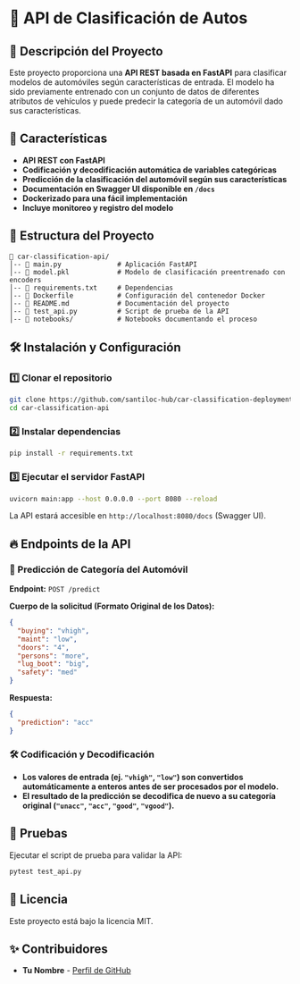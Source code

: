 # 🚗 API de Clasificación de Autos

## 📌 Descripción del Proyecto
Este proyecto proporciona una **API REST basada en FastAPI** para clasificar modelos de automóviles según características de entrada. El modelo ha sido previamente entrenado con un conjunto de datos de diferentes atributos de vehículos y puede predecir la categoría de un automóvil dado sus características.

## 🚀 Características
- **API REST con FastAPI**
- **Codificación y decodificación automática de variables categóricas**
- **Predicción de la clasificación del automóvil según sus características**
- **Documentación en Swagger UI disponible en `/docs`**
- **Dockerizado para una fácil implementación**
- **Incluye monitoreo y registro del modelo**

## 📂 Estructura del Proyecto
```
📁 car-classification-api/
│-- 📄 main.py              # Aplicación FastAPI
│-- 📄 model.pkl            # Modelo de clasificación preentrenado con encoders
│-- 📄 requirements.txt     # Dependencias
│-- 📄 Dockerfile           # Configuración del contenedor Docker
│-- 📄 README.md            # Documentación del proyecto
│-- 📄 test_api.py          # Script de prueba de la API
│-- 📁 notebooks/           # Notebooks documentando el proceso
```

## 🛠️ Instalación y Configuración
### 1️⃣ Clonar el repositorio
```bash
git clone https://github.com/santiloc-hub/car-classification-deployment.git
cd car-classification-api
```

### 2️⃣ Instalar dependencias
```bash
pip install -r requirements.txt
```

### 3️⃣ Ejecutar el servidor FastAPI
```bash
uvicorn main:app --host 0.0.0.0 --port 8080 --reload
```
La API estará accesible en `http://localhost:8080/docs` (Swagger UI).

## 🔥 Endpoints de la API
### 🚀 Predicción de Categoría del Automóvil
**Endpoint:** `POST /predict`

**Cuerpo de la solicitud (Formato Original de los Datos):**
```json
{
  "buying": "vhigh",
  "maint": "low",
  "doors": "4",
  "persons": "more",
  "lug_boot": "big",
  "safety": "med"
}
```

**Respuesta:**
```json
{
  "prediction": "acc"
}
```

### 🛠️ Codificación y Decodificación
- **Los valores de entrada (ej. `"vhigh"`, `"low"`) son convertidos automáticamente a enteros antes de ser procesados por el modelo.**
- **El resultado de la predicción se decodifica de nuevo a su categoría original (`"unacc"`, `"acc"`, `"good"`, `"vgood"`).**

## 🧪 Pruebas
Ejecutar el script de prueba para validar la API:
```bash
pytest test_api.py
```

## 📜 Licencia
Este proyecto está bajo la licencia MIT.

## ✨ Contribuidores
- **Tu Nombre** - [Perfil de GitHub](https://github.com/santiloc-hub)

